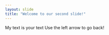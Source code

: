 ```yaml
---
layout: slide
title: "Welcome to our second slide!"
---
```

My text is your text
Use the left arrow to go back!
